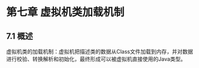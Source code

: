 # 第七章 虚拟机类加载机制

## 7.1 概述

虚拟机类的加载机制：虚拟机把描述类的数据从Class文件加载到内存，并对数据进行校验、转换解析和初始化，最终形成可以被虚拟机直接使用的Java类型。